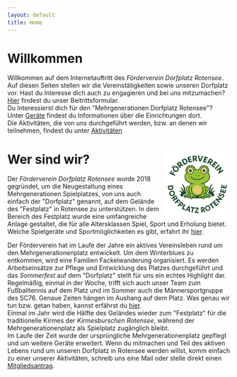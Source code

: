 ```yaml
---
layout: default
title: Home
---
```


# Willkommen
Willkommen auf dem Internetauftritt des *Förderverein Dorfplatz Rotensee*.
Auf diesen Seiten stellen wir die Vereinstätigkeiten sowie unseren Dorfplatz vor. 
Hast du Interesse dich auch zu engagieren und bei uns mitzumachen? [Hier](/Satzung) findest du unser Beitrittsformular.  
Du Interessierst dich für den "Mehrgenerationen Dorfplatz Rotensee"? Unter [Geräte](/Geraete) findest du Informationen über die Einrichtungen dort.  
Die Aktivitäten, die von uns durchgeführt werden, bzw. an denen wir teilnehmen, findest du unter [Aktivitäten](/Aktivitaeten)  

# Wer sind wir? <img src="assets/img/Frosch-mit-Schrift.jpg" alt="Logo Förderverein" style="float:right;width: 150px; height: 150px;">
Der *Förderverein Dorfplatz Rotensee* wurde 2018 gegründet, um die Neugestaltung eines Mehrgenerationen Spielplatzes, von uns auch einfach der "Dorfplatz" genannt, auf dem Gelände des "Festplatz" in Rotensee zu unterstützen. In dem Bereich des Festplatz wurde eine umfangreiche Anlage gestaltet, die für alle Altersklassen Spiel, Sport und Erholung bietet. Welche Spielgeräte und Sportmöglichkeiten es gibt, erfahrt ihr [hier](/Geraete).

Der Förderverein hat im Laufe der Jahre ein aktives Vereinsleben rund um den Mehrgenerationenplatz entwickelt. Um dem Winterblues zu entkommen, wird eine Familien Fackelwanderung organisiert. Es werden Arbeitseinsätze zur Pflege und Entwicklung des Platzes durchgeführt und das *Sommerfest* auf dem "Dorfplatz" stellt für uns ein echtes Highlight dar.  
Regelmäßig, einmal in der Woche, trifft sich auch unser Team zum Fußballtennis auf dem Platz und im Sommer auch die Männersportgruppe des SC76. Genaue Zeiten hängen im Aushang auf dem Platz. Was genau wir tun bzw. getan haben, kannst erfährst du [hier](/Aktivitaeten).  
Einmal im Jahr wird die Hälfte des Geländes wieder zum "Festplatz" für die traditionelle Kirmes der *Kirmesburschen Rotensee*, während der Mehrgenerationenplatz als Spielplatz zugänglich bleibt.  
Im Laufe der Zeit wurde der ursprüngliche Mehrgenerationenplatz gepflegt und um weitere Geräte erweitert. Wenn du mitmachen und Teil des aktiven Lebens rund um unseren Dorfplatz in Rotensee werden willst, komm einfach zu einer unserer Aktivitäten, schreib uns eine Mail oder stelle direkt einen [Mitgliedsantrag](/Satzung).
